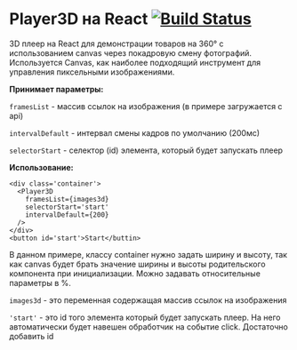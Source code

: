 # Player3D на React [![Build Status](https://travis-ci.com/NataliShip/player3D-React.svg?branch=master)](https://travis-ci.com/NataliShip/player3D-React)
3D плеер на React для демонстрации товаров на 360° с использованием canvas через покадровую смену фотографий. Используется Canvas, как наиболее подходящий инструмент для управления пиксельными изображениями.

**Принимает параметры:**

`framesList` - массив ссылок на изображения (в примере загружается с api)

`intervalDefault` - интервал смены кадров по умолчанию (200мс)

`selectorStart` - селектор (id) элемента, который будет запускать плеер

**Использование:**
```
<div class='container'>
  <Player3D
    framesList={images3d}
    selectorStart='start'
    intervalDefault={200}
  />
</div>
<button id='start'>Start</buttin>
```
В данном примере, классу container нужно задать ширину и высоту, так как canvas будет брать значение ширины и высоты родительского компонента при инициализации. Можно задавать относительные параметры в %.

`images3d` - это переменная содержащая массив ссылок на изображения

`'start'` - это id того элемента который будет запускать плеер. На него автоматически будет навешен обработчик на событие click. Достаточно добавить id
